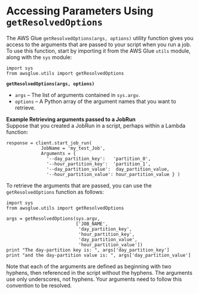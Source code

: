 # Accessing Parameters Using `getResolvedOptions`<a name="aws-glue-api-crawler-pyspark-extensions-get-resolved-options"></a>

The AWS Glue `getResolvedOptions(args, options)` utility function gives you access to the arguments that are passed to your script when you run a job\. To use this function, start by importing it from the AWS Glue `utils` module, along with the `sys` module:

```
import sys
from awsglue.utils import getResolvedOptions
```

**`getResolvedOptions(args, options)`**
+ `args` – The list of arguments contained in `sys.argv`\.
+ `options` – A Python array of the argument names that you want to retrieve\.

**Example Retrieving arguments passed to a JobRun**  
Suppose that you created a JobRun in a script, perhaps within a Lambda function:  

```
response = client.start_job_run(
             JobName = 'my_test_Job',
             Arguments = {
               '--day_partition_key':   'partition_0',
               '--hour_partition_key':  'partition_1',
               '--day_partition_value':  day_partition_value,
               '--hour_partition_value': hour_partition_value } )
```
To retrieve the arguments that are passed, you can use the `getResolvedOptions` function as follows:  

```
import sys
from awsglue.utils import getResolvedOptions

args = getResolvedOptions(sys.argv,
                          ['JOB_NAME',
                           'day_partition_key',
                           'hour_partition_key',
                           'day_partition_value',
                           'hour_partition_value'])
print "The day-partition key is: ", args['day_partition_key']
print "and the day-partition value is: ", args['day_partition_value']
```
Note that each of the arguments are defined as beginning with two hyphens, then referenced in the script without the hyphens\. The arguments use only underscores, not hyphens\. Your arguments need to follow this convention to be resolved\.